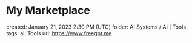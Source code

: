 # My Marketplace

created: January 21, 2023 2:30 PM (UTC)
folder: AI Systems / AI | Tools
tags: ai, Tools
url: https://www.freegpt.me
